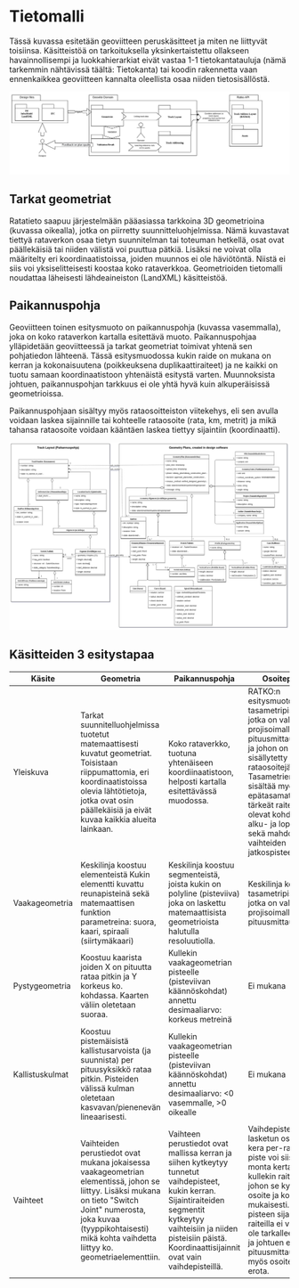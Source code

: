 # Tietomalli

Tässä kuvassa esitetään geoviitteen peruskäsitteet ja miten ne liittyvät toisiinsa. Käsitteistöä on tarkoituksella yksinkertaistettu ollakseen havainnollisempi ja luokkahierarkiat eivät vastaa 1-1 tietokantatauluja (nämä tarkemmin nähtävissä täältä: Tietokanta) tai koodin rakennetta vaan ennenkaikkea geoviitteen kannalta oleellista osaa niiden tietosisällöstä.

![](images/data_flow.png)

## Tarkat geometriat

Ratatieto saapuu järjestelmään pääasiassa tarkkoina 3D geometrioina (kuvassa oikealla), jotka on piirretty suunnitteluohjelmissa. Nämä kuvastavat tiettyä rataverkon osaa tietyn suunnitelman tai toteuman hetkellä, osat ovat päällekäisiä tai niiden välistä voi puuttua pätkiä. Lisäksi ne voivat olla määritelty eri koordinaatistoissa, joiden muunnos ei ole häviötöntä. Niistä ei siis voi yksiselitteisesti koostaa koko rataverkkoa. Geometrioiden tietomalli noudattaa läheisesti lähdeaineiston (LandXML) käsitteistöä.

## Paikannuspohja

Geoviitteen toinen esitysmuoto on paikannuspohja (kuvassa vasemmalla), joka on koko rataverkon kartalla esitettävä muoto. Paikannuspohjaa ylläpidetään geoviitteessä ja tarkat geometriat toimivat yhtenä sen pohjatiedon lähteenä. Tässä esitysmuodossa kukin raide on mukana on kerran ja kokonaisuutena (poikkeuksena duplikaattiraiteet) ja ne kaikki on tuotu samaan koordinaatistoon yhtenäistä esitystä varten. Muunnoksista johtuen, paikannuspohjan tarkkuus ei ole yhtä hyvä kuin alkuperäisissä geometrioissa.

Paikannuspohjaan sisältyy myös rataosoitteiston viitekehys, eli sen avulla voidaan laskea sijainnille tai kohteelle rataosoite (rata, km, metrit) ja mikä tahansa rataosoite voidaan kääntäen laskea tiettyy sijaintiin (koordinaatti).

![](images/tietomalli.png)

## Käsitteiden 3 esitystapaa
| Käsite         | Geometria | Paikannuspohja | Osoitepisteet                                                                                                                                                                                                                                                                                                          |
|----------------|-----------|----------------|------------------------------------------------------------------------------------------------------------------------------------------------------------------------------------------------------------------------------------------------------------------------------------------------------------------------|
| Yleiskuva      | Tarkat suunnitelluohjelmissa tuotetut matemaattisesti kuvatut geometriat. Toisistaan riippumattomia, eri koordinaatistoissa olevia lähtötietoja, jotka ovat osin päällekäisiä ja eivät kuvaa kaikkia alueita lainkaan.  | Koko rataverkko, tuotuna yhtenäiseen koordiinaatistoon, helposti kartalla esitettävässä muodossa.        | RATKO:n esitysmuoto. Koostuu tasametripisteistä jotka on valittu projisoimalla pituusmittauslinjalta, ja johon on siten sisällytetty rataosoitejärjestelmä. Tasametrien lisäksi sisältää myös epätasamatripisteinä tärkeät raiteella olevat kohdat, kuten alku- ja loppupisteen sekä mahdolliset vaihteiden jatkospisteet. |
| Vaakageometria | Keskilinja koostuu elementeistä Kukin elementti kuvattu reunapisteinä sekä matemaattisen funktion parametreina: suora, kaari, spiraali (siirtymäkaari) | Keskilinja koostuu segmenteistä, joista kukin on polyline (pisteviiva) joka on laskettu matemaattisista geometrioista halutulla resoluutiolla. |                                                                                                                                                                                                                                                                                                                       Keskilinja koostuu tasametripisteistä jotka on valittu projisoimalla pituusmittauslinjalta. |
| Pystygeometria | Koostuu kaarista joiden X on pituutta rataa pitkin ja Y korkeus ko. kohdassa. Kaarten väliin oletetaan suoraa. | Kullekin vaakageometrian pisteelle (pisteviivan käännöskohdat) annettu desimaaliarvo: korkeus metreinä | Ei mukana |
| Kallistuskulmat | Koostuu pistemäisistä kallistusarvoista (ja suunnista) per pituusyksikkö rataa pitkin. Pisteiden välissä kulman oletetaan kasvavan/pienenevän lineaarisesti. | Kullekin vaakageometrian pisteelle (pisteviivan käännöskohdat) annettu desimaaliarvo: <0 vasemmalle, >0 oikealle | Ei mukana |
| Vaihteet | Vaihteiden perustiedot ovat mukana jokaisessa vaakageometrian elementissä, johon se liittyy. Lisäksi mukana on tieto "Switch Joint" numerosta, joka kuvaa (tyyppikohtaisesti) mikä kohta vaihdetta liittyy ko. geometriaelementtiin. | Vaihteen perustiedot ovat mallissa kerran ja siihen kytkeytyy tunnetut vaihdepisteet, kukin kerran. Sijaintiraiteiden segmentit kytkeytyy vaihteisiin ja niiden pisteisiin päistä. Koordinaattisijainnit ovat vain vaihdepisteillä. | Vaihdepisteet lasketun osoitteen kera per-raide. Yksi piste voi siis olla monta kertaa, kerran kullekin raiteelle johon se kytkeytyy, osoite ja ko. raiteen mukaisesti. Saman pisteen sijainti eri raiteilla ei välttämättä ole tarkalleen sama, ja johtuen eri pituusmittauslinjoista, myös osoite saattaa erota. |
